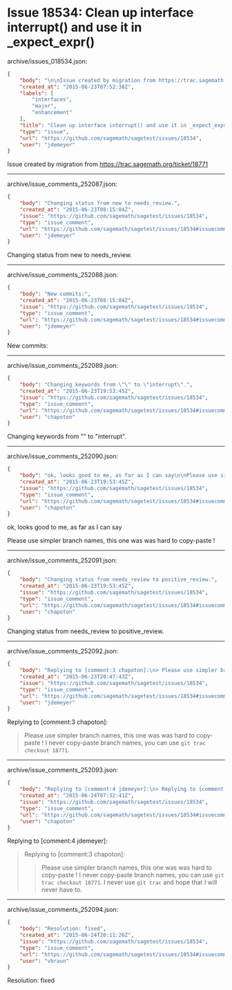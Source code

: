 # Issue 18534: Clean up interface interrupt() and use it in _expect_expr()

archive/issues_018534.json:
```json
{
    "body": "\n\nIssue created by migration from https://trac.sagemath.org/ticket/18771\n\n",
    "created_at": "2015-06-23T07:52:38Z",
    "labels": [
        "interfaces",
        "major",
        "enhancement"
    ],
    "title": "Clean up interface interrupt() and use it in _expect_expr()",
    "type": "issue",
    "url": "https://github.com/sagemath/sagetest/issues/18534",
    "user": "jdemeyer"
}
```


Issue created by migration from https://trac.sagemath.org/ticket/18771





---

archive/issue_comments_252087.json:
```json
{
    "body": "Changing status from new to needs_review.",
    "created_at": "2015-06-23T08:15:04Z",
    "issue": "https://github.com/sagemath/sagetest/issues/18534",
    "type": "issue_comment",
    "url": "https://github.com/sagemath/sagetest/issues/18534#issuecomment-252087",
    "user": "jdemeyer"
}
```

Changing status from new to needs_review.



---

archive/issue_comments_252088.json:
```json
{
    "body": "New commits:",
    "created_at": "2015-06-23T08:15:04Z",
    "issue": "https://github.com/sagemath/sagetest/issues/18534",
    "type": "issue_comment",
    "url": "https://github.com/sagemath/sagetest/issues/18534#issuecomment-252088",
    "user": "jdemeyer"
}
```

New commits:



---

archive/issue_comments_252089.json:
```json
{
    "body": "Changing keywords from \"\" to \"interrupt\".",
    "created_at": "2015-06-23T19:53:45Z",
    "issue": "https://github.com/sagemath/sagetest/issues/18534",
    "type": "issue_comment",
    "url": "https://github.com/sagemath/sagetest/issues/18534#issuecomment-252089",
    "user": "chapoton"
}
```

Changing keywords from "" to "interrupt".



---

archive/issue_comments_252090.json:
```json
{
    "body": "ok, looks good to me, as far as I can say\n\nPlease use simpler branch names, this one was was hard to copy-paste !",
    "created_at": "2015-06-23T19:53:45Z",
    "issue": "https://github.com/sagemath/sagetest/issues/18534",
    "type": "issue_comment",
    "url": "https://github.com/sagemath/sagetest/issues/18534#issuecomment-252090",
    "user": "chapoton"
}
```

ok, looks good to me, as far as I can say

Please use simpler branch names, this one was was hard to copy-paste !



---

archive/issue_comments_252091.json:
```json
{
    "body": "Changing status from needs_review to positive_review.",
    "created_at": "2015-06-23T19:53:45Z",
    "issue": "https://github.com/sagemath/sagetest/issues/18534",
    "type": "issue_comment",
    "url": "https://github.com/sagemath/sagetest/issues/18534#issuecomment-252091",
    "user": "chapoton"
}
```

Changing status from needs_review to positive_review.



---

archive/issue_comments_252092.json:
```json
{
    "body": "Replying to [comment:3 chapoton]:\n> Please use simpler branch names, this one was was hard to copy-paste !\nI never copy-paste branch names, you can use `git trac checkout 18771`.",
    "created_at": "2015-06-23T20:47:43Z",
    "issue": "https://github.com/sagemath/sagetest/issues/18534",
    "type": "issue_comment",
    "url": "https://github.com/sagemath/sagetest/issues/18534#issuecomment-252092",
    "user": "jdemeyer"
}
```

Replying to [comment:3 chapoton]:
> Please use simpler branch names, this one was was hard to copy-paste !
I never copy-paste branch names, you can use `git trac checkout 18771`.



---

archive/issue_comments_252093.json:
```json
{
    "body": "Replying to [comment:4 jdemeyer]:\n> Replying to [comment:3 chapoton]:\n> > Please use simpler branch names, this one was was hard to copy-paste !\n> I never copy-paste branch names, you can use `git trac checkout 18771`.\nI never use `git trac` and hope that I will never have to.",
    "created_at": "2015-06-24T07:32:41Z",
    "issue": "https://github.com/sagemath/sagetest/issues/18534",
    "type": "issue_comment",
    "url": "https://github.com/sagemath/sagetest/issues/18534#issuecomment-252093",
    "user": "chapoton"
}
```

Replying to [comment:4 jdemeyer]:
> Replying to [comment:3 chapoton]:
> > Please use simpler branch names, this one was was hard to copy-paste !
> I never copy-paste branch names, you can use `git trac checkout 18771`.
I never use `git trac` and hope that I will never have to.



---

archive/issue_comments_252094.json:
```json
{
    "body": "Resolution: fixed",
    "created_at": "2015-06-24T20:11:26Z",
    "issue": "https://github.com/sagemath/sagetest/issues/18534",
    "type": "issue_comment",
    "url": "https://github.com/sagemath/sagetest/issues/18534#issuecomment-252094",
    "user": "vbraun"
}
```

Resolution: fixed
